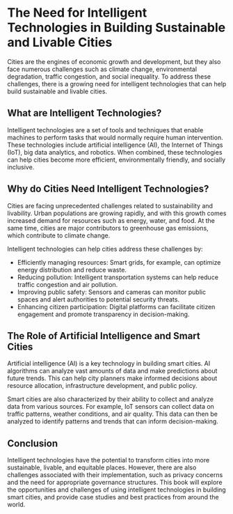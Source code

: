 The Need for Intelligent Technologies in Building Sustainable and Livable Cities
=========================================================================================================

Cities are the engines of economic growth and development, but they also face numerous challenges such as climate change, environmental degradation, traffic congestion, and social inequality. To address these challenges, there is a growing need for intelligent technologies that can help build sustainable and livable cities.

What are Intelligent Technologies?
----------------------------------

Intelligent technologies are a set of tools and techniques that enable machines to perform tasks that would normally require human intervention. These technologies include artificial intelligence (AI), the Internet of Things (IoT), big data analytics, and robotics. When combined, these technologies can help cities become more efficient, environmentally friendly, and socially inclusive.

Why do Cities Need Intelligent Technologies?
--------------------------------------------

Cities are facing unprecedented challenges related to sustainability and livability. Urban populations are growing rapidly, and with this growth comes increased demand for resources such as energy, water, and food. At the same time, cities are major contributors to greenhouse gas emissions, which contribute to climate change.

Intelligent technologies can help cities address these challenges by:

* Efficiently managing resources: Smart grids, for example, can optimize energy distribution and reduce waste.
* Reducing pollution: Intelligent transportation systems can help reduce traffic congestion and air pollution.
* Improving public safety: Sensors and cameras can monitor public spaces and alert authorities to potential security threats.
* Enhancing citizen participation: Digital platforms can facilitate citizen engagement and promote transparency in decision-making.

The Role of Artificial Intelligence and Smart Cities
----------------------------------------------------

Artificial intelligence (AI) is a key technology in building smart cities. AI algorithms can analyze vast amounts of data and make predictions about future trends. This can help city planners make informed decisions about resource allocation, infrastructure development, and public policy.

Smart cities are also characterized by their ability to collect and analyze data from various sources. For example, IoT sensors can collect data on traffic patterns, weather conditions, and air quality. This data can then be analyzed to identify patterns and trends that can inform decision-making.

Conclusion
----------

Intelligent technologies have the potential to transform cities into more sustainable, livable, and equitable places. However, there are also challenges associated with their implementation, such as privacy concerns and the need for appropriate governance structures. This book will explore the opportunities and challenges of using intelligent technologies in building smart cities, and provide case studies and best practices from around the world.
